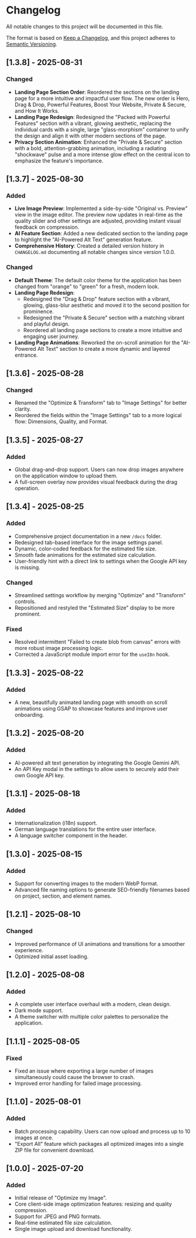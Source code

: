 # Changelog

All notable changes to this project will be documented in this file.

The format is based on [Keep a Changelog](https://keepachangelog.com/en/1.0.0/),
and this project adheres to [Semantic Versioning](https://semver.org/spec/v2.0.0.html).

## [1.3.8] - 2025-08-31

### Changed
- **Landing Page Section Order**: Reordered the sections on the landing page for a more intuitive and impactful user flow. The new order is Hero, Drag & Drop, Powerful Features, Boost Your Website, Private & Secure, and How It Works.
- **Landing Page Redesign**: Redesigned the "Packed with Powerful Features" section with a vibrant, glowing aesthetic, replacing the individual cards with a single, large "glass-morphism" container to unify the design and align it with other modern sections of the page.
- **Privacy Section Animation**: Enhanced the "Private & Secure" section with a bold, attention-grabbing animation, including a radiating "shockwave" pulse and a more intense glow effect on the central icon to emphasize the feature's importance.

## [1.3.7] - 2025-08-30

### Added
- **Live Image Preview**: Implemented a side-by-side "Original vs. Preview" view in the image editor. The preview now updates in real-time as the quality slider and other settings are adjusted, providing instant visual feedback on compression.
- **AI Feature Section**: Added a new dedicated section to the landing page to highlight the "AI-Powered Alt Text" generation feature.
- **Comprehensive History**: Created a detailed version history in `CHANGELOG.md` documenting all notable changes since version 1.0.0.

### Changed
- **Default Theme**: The default color theme for the application has been changed from "orange" to "green" for a fresh, modern look.
- **Landing Page Redesign**:
    - Redesigned the "Drag & Drop" feature section with a vibrant, glowing, glass-blur aesthetic and moved it to the second position for prominence.
    - Redesigned the "Private & Secure" section with a matching vibrant and playful design.
    - Reordered all landing page sections to create a more intuitive and engaging user journey.
- **Landing Page Animations**: Reworked the on-scroll animation for the "AI-Powered Alt Text" section to create a more dynamic and layered entrance.

## [1.3.6] - 2025-08-28

### Changed
- Renamed the "Optimize & Transform" tab to "Image Settings" for better clarity.
- Reordered the fields within the "Image Settings" tab to a more logical flow: Dimensions, Quality, and Format.

## [1.3.5] - 2025-08-27

### Added
- Global drag-and-drop support. Users can now drop images anywhere on the application window to upload them.
- A full-screen overlay now provides visual feedback during the drag operation.

## [1.3.4] - 2025-08-25

### Added
- Comprehensive project documentation in a new `/docs` folder.
- Redesigned tab-based interface for the image settings panel.
- Dynamic, color-coded feedback for the estimated file size.
- Smooth fade animations for the estimated size calculation.
- User-friendly hint with a direct link to settings when the Google API key is missing.

### Changed
- Streamlined settings workflow by merging "Optimize" and "Transform" controls.
- Repositioned and restyled the "Estimated Size" display to be more prominent.

### Fixed
- Resolved intermittent "Failed to create blob from canvas" errors with more robust image processing logic.
- Corrected a JavaScript module import error for the `useI8n` hook.

## [1.3.3] - 2025-08-22

### Added
- A new, beautifully animated landing page with smooth on scroll animations using GSAP to showcase features and improve user onboarding.

## [1.3.2] - 2025-08-20

### Added
- AI-powered alt text generation by integrating the Google Gemini API.
- An API Key modal in the settings to allow users to securely add their own Google API key.

## [1.3.1] - 2025-08-18

### Added
- Internationalization (i18n) support.
- German language translations for the entire user interface.
- A language switcher component in the header.

## [1.3.0] - 2025-08-15

### Added
- Support for converting images to the modern WebP format.
- Advanced file naming options to generate SEO-friendly filenames based on project, section, and element names.

## [1.2.1] - 2025-08-10

### Changed
- Improved performance of UI animations and transitions for a smoother experience.
- Optimized initial asset loading.

## [1.2.0] - 2025-08-08

### Added
- A complete user interface overhaul with a modern, clean design.
- Dark mode support.
- A theme switcher with multiple color palettes to personalize the application.

## [1.1.1] - 2025-08-05

### Fixed
- Fixed an issue where exporting a large number of images simultaneously could cause the browser to crash.
- Improved error handling for failed image processing.

## [1.1.0] - 2025-08-01

### Added
- Batch processing capability. Users can now upload and process up to 10 images at once.
- "Export All" feature which packages all optimized images into a single ZIP file for convenient download.

## [1.0.0] - 2025-07-20

### Added
- Initial release of "Optimize my Image".
- Core client-side image optimization features: resizing and quality compression.
- Support for JPEG and PNG formats.
- Real-time estimated file size calculation.
- Single image upload and download functionality.